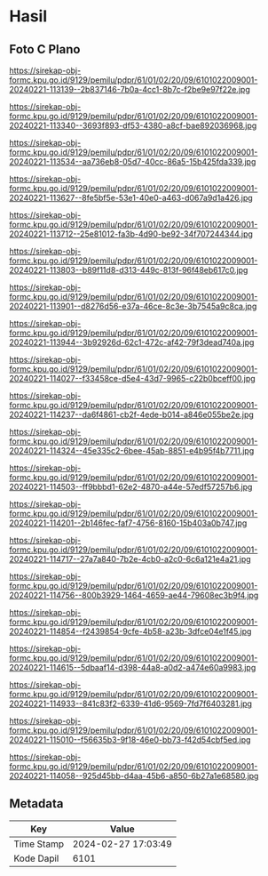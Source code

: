 # Hasil

## Foto C Plano

https://sirekap-obj-formc.kpu.go.id/9129/pemilu/pdpr/61/01/02/20/09/6101022009001-20240221-113139--2b837146-7b0a-4cc1-8b7c-f2be9e97f22e.jpg

https://sirekap-obj-formc.kpu.go.id/9129/pemilu/pdpr/61/01/02/20/09/6101022009001-20240221-113340--3693f893-df53-4380-a8cf-bae892036968.jpg

https://sirekap-obj-formc.kpu.go.id/9129/pemilu/pdpr/61/01/02/20/09/6101022009001-20240221-113534--aa736eb8-05d7-40cc-86a5-15b425fda339.jpg

https://sirekap-obj-formc.kpu.go.id/9129/pemilu/pdpr/61/01/02/20/09/6101022009001-20240221-113627--8fe5bf5e-53e1-40e0-a463-d067a9d1a426.jpg

https://sirekap-obj-formc.kpu.go.id/9129/pemilu/pdpr/61/01/02/20/09/6101022009001-20240221-113712--25e81012-fa3b-4d90-be92-34f707244344.jpg

https://sirekap-obj-formc.kpu.go.id/9129/pemilu/pdpr/61/01/02/20/09/6101022009001-20240221-113803--b89f11d8-d313-449c-813f-96f48eb617c0.jpg

https://sirekap-obj-formc.kpu.go.id/9129/pemilu/pdpr/61/01/02/20/09/6101022009001-20240221-113901--d8276d56-e37a-46ce-8c3e-3b7545a9c8ca.jpg

https://sirekap-obj-formc.kpu.go.id/9129/pemilu/pdpr/61/01/02/20/09/6101022009001-20240221-113944--3b92926d-62c1-472c-af42-79f3dead740a.jpg

https://sirekap-obj-formc.kpu.go.id/9129/pemilu/pdpr/61/01/02/20/09/6101022009001-20240221-114027--f33458ce-d5e4-43d7-9965-c22b0bceff00.jpg

https://sirekap-obj-formc.kpu.go.id/9129/pemilu/pdpr/61/01/02/20/09/6101022009001-20240221-114237--da6f4861-cb2f-4ede-b014-a846e055be2e.jpg

https://sirekap-obj-formc.kpu.go.id/9129/pemilu/pdpr/61/01/02/20/09/6101022009001-20240221-114324--45e335c2-6bee-45ab-8851-e4b95f4b7711.jpg

https://sirekap-obj-formc.kpu.go.id/9129/pemilu/pdpr/61/01/02/20/09/6101022009001-20240221-114503--ff9bbbd1-62e2-4870-a44e-57edf57257b6.jpg

https://sirekap-obj-formc.kpu.go.id/9129/pemilu/pdpr/61/01/02/20/09/6101022009001-20240221-114201--2b146fec-faf7-4756-8160-15b403a0b747.jpg

https://sirekap-obj-formc.kpu.go.id/9129/pemilu/pdpr/61/01/02/20/09/6101022009001-20240221-114717--27a7a840-7b2e-4cb0-a2c0-6c6a121e4a21.jpg

https://sirekap-obj-formc.kpu.go.id/9129/pemilu/pdpr/61/01/02/20/09/6101022009001-20240221-114756--800b3929-1464-4659-ae44-79608ec3b9f4.jpg

https://sirekap-obj-formc.kpu.go.id/9129/pemilu/pdpr/61/01/02/20/09/6101022009001-20240221-114854--f2439854-9cfe-4b58-a23b-3dfce04e1f45.jpg

https://sirekap-obj-formc.kpu.go.id/9129/pemilu/pdpr/61/01/02/20/09/6101022009001-20240221-114615--5dbaaf14-d398-44a8-a0d2-a474e60a9983.jpg

https://sirekap-obj-formc.kpu.go.id/9129/pemilu/pdpr/61/01/02/20/09/6101022009001-20240221-114933--841c83f2-6339-41d6-9569-7fd7f6403281.jpg

https://sirekap-obj-formc.kpu.go.id/9129/pemilu/pdpr/61/01/02/20/09/6101022009001-20240221-115010--f56635b3-9f18-46e0-bb73-f42d54cbf5ed.jpg

https://sirekap-obj-formc.kpu.go.id/9129/pemilu/pdpr/61/01/02/20/09/6101022009001-20240221-114058--925d45bb-d4aa-45b6-a850-6b27a1e68580.jpg


## Metadata

| Key        | Value               |
| ---------- | ------------------- |
| Time Stamp | 2024-02-27 17:03:49 |
| Kode Dapil | 6101                |



